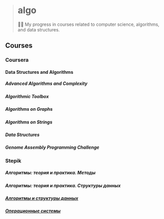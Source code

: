 > # algo
>
> 👨‍💻 My progress in courses related to computer science, algorithms, and data structures.

## Courses

### Coursera

#### Data Structures and Algorithms

##### Advanced Algorithms and Complexity

##### Algorithmic Toolbox

##### Algorithms on Graphs

##### Algorithms on Strings

##### Data Structures

##### Genome Assembly Programming Challenge

### Stepik

##### Алгоритмы: теория и практика. Методы

##### Алгоритмы: теория и практика. Структуры данных

##### [Алгоритмы и структуры данных](stepik/course-156)

##### [Операционные системы](stepik/course-1780)

